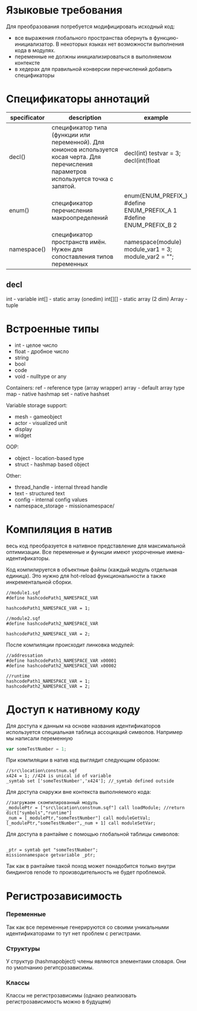 
# Языковые требования

Для преобразования потребуется модифицировать исходный код:
- все выражения глобального пространства обернуть в функцию-инициализатор. В некоторых языках нет возможности выполнения кода в модулях.
- переменные не должны инициализироваться в выполняемом контексте
- в хедерах для правильной конверсии перечислений добавить спецификаторы


# Спецификаторы аннотаций

| specificator | description | example |
| --- | --- | --- |
| decl() | спецификатор типа (функции или переменной). Для юнионов используется косая черта. Для перечисления параметров используется точка с запятой. | decl(int) testvar = 3;<br/>decl(int(float|int;bool)) testfunc = {params["_num","_boolval"]};
| enum() | спецификатор перечисления макроопределений | enum(ENUM_PREFIX_)<br/>#define ENUM_PREFIX_A 1<br/>#define ENUM_PREFIX_B 2
| namespace() | спецификатор пространств имён. Нужен для сопоставления типов переменных | namespace(module)<br/>module_var1 = 3;<br/>module_var2 = ""; 


## decl

int - variable
int[] - static array (onedim)
int[][] - static array (2 dim)
Array<int> - tuple

# Встроенные типы

- int - целое число
- float - дробное число
- string
- bool 
- code
- void - nulltype or any

Containers:
ref - reference type (array wrapper)
array - default array type
map - native hashmap
set - native hashset

Variable storage support:
- mesh - gameobject
- actor - visualized unit
- display 
- widget

OOP:
- object - location-based type
- struct - hashmap based object

Other:
- thread_handle - internal thread handle
- text - structured text
- config - internal config values
- namespace_storage - missionamespace/

# Компиляция в натив

весь код преобразуется в нативное представление для максимальной оптимизации. Все переменные и функции имеют укороченные имена-идентификаторы.

Код компилируется в объектные файлы (каждый модуль отдельная единица).
Это нужно для hot-reload функциональности а также инкрементальной сборки.

```sqf
//module1.sqf
#define hashcodePath1_NAMESPACE_VAR 

hashcodePath1_NAMESPACE_VAR = 1;

//module2.sqf
#define hashcodePath2_NAMESPACE_VAR

hashcodePath2_NAMESPACE_VAR = 2;
```

После компиляции происходит линковка модулей:
```sqf
//addressation
#define hashcodePath1_NAMESPACE_VAR x00001
#define hashcodePath2_NAMESPACE_VAR x00002

//runtime
hashcodePath1_NAMESPACE_VAR = 1;
hashcodePath2_NAMESPACE_VAR = 2;
```

# Доступ к нативному коду

Для доступа к данным на основе названия идентификаторов используется специальная таблица ассоциаций символов.
Например мы написали переменную

```js
var someTestNumber = 1;
```

При компиляции в натив код выглядит следующим образом:

```sqf
//src\location\constnum.sqf
x424 = 1; //424 is unical id of variable
_symtab set ['someTestNumber','x424']; //_symtab defined outside
```

Для доступа снаружи вне контекста выполняемого кода:

```
//загружаем скомпилированный модуль
_modulePtr = ["src\location\constnum.sqf"] call loadModule; //return dict["symbols","runtime"]
_num = [_modulePtr,"someTestNumber"] call moduleGetVal;
[_modulePtr,"someTestNumber",_num + 1] call moduleSetVar;

```

Для доступа в рантайме с помощью глобальной таблицы символов: 

```sqf

_ptr = symtab get "someTestNumber";
missionnamespace getvariable _ptr;

```
Так как в рантайме такой поход может понадобится только внутри биндингов renode то производительность не будет проблемой.


# Регистрозависимость

### Переменные
Так как все переменные генерируются со своими уникальными идентификаторами то тут нет проблем с регистрами.

### Структуры
У структур (hashmapobject) члены являются элементами словаря. Они по умолчанию регитсрозависимы.

### Классы
Классы не регистрозависимы (однако реализовать регистрозависимость можно в будущем)